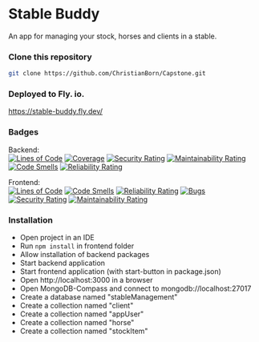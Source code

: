 <div >
  <h1>Stable Buddy</h1>
  <p>An app for managing your stock, horses and clients in a stable.</p>
</div>

### Clone this repository

```bash
git clone https://github.com/ChristianBorn/Capstone.git
```

### Deployed to Fly. io.
https://stable-buddy.fly.dev/


### Badges
Backend: <br>
[![Lines of Code](https://sonarcloud.io/api/project_badges/measure?project=christianborn_Capstone_backend&metric=ncloc)](https://sonarcloud.io/summary/new_code?id=christianborn_Capstone_backend)
[![Coverage](https://sonarcloud.io/api/project_badges/measure?project=christianborn_Capstone_backend&metric=coverage)](https://sonarcloud.io/summary/new_code?id=christianborn_Capstone_backend)
[![Security Rating](https://sonarcloud.io/api/project_badges/measure?project=christianborn_Capstone_backend&metric=security_rating)](https://sonarcloud.io/summary/new_code?id=christianborn_Capstone_backend)
[![Maintainability Rating](https://sonarcloud.io/api/project_badges/measure?project=christianborn_Capstone_backend&metric=sqale_rating)](https://sonarcloud.io/summary/new_code?id=christianborn_Capstone_backend)
[![Code Smells](https://sonarcloud.io/api/project_badges/measure?project=christianborn_Capstone_backend&metric=code_smells)](https://sonarcloud.io/summary/new_code?id=christianborn_Capstone_backend)
[![Reliability Rating](https://sonarcloud.io/api/project_badges/measure?project=christianborn_Capstone_backend&metric=reliability_rating)](https://sonarcloud.io/summary/new_code?id=christianborn_Capstone_backend)
<br>


Frontend:<br>
[![Lines of Code](https://sonarcloud.io/api/project_badges/measure?project=christianborn_Capstone_frontend&metric=ncloc)](https://sonarcloud.io/summary/new_code?id=christianborn_Capstone_frontend)
[![Code Smells](https://sonarcloud.io/api/project_badges/measure?project=christianborn_Capstone_frontend&metric=code_smells)](https://sonarcloud.io/summary/new_code?id=christianborn_Capstone_frontend)
[![Reliability Rating](https://sonarcloud.io/api/project_badges/measure?project=christianborn_Capstone_frontend&metric=reliability_rating)](https://sonarcloud.io/summary/new_code?id=christianborn_Capstone_frontend)
[![Bugs](https://sonarcloud.io/api/project_badges/measure?project=christianborn_Capstone_frontend&metric=bugs)](https://sonarcloud.io/summary/new_code?id=christianborn_Capstone_frontend)
[![Security Rating](https://sonarcloud.io/api/project_badges/measure?project=christianborn_Capstone_frontend&metric=security_rating)](https://sonarcloud.io/summary/new_code?id=christianborn_Capstone_frontend)
[![Maintainability Rating](https://sonarcloud.io/api/project_badges/measure?project=christianborn_Capstone_frontend&metric=sqale_rating)](https://sonarcloud.io/summary/new_code?id=christianborn_Capstone_frontend)
### Installation

- Open project in an IDE <br>
- Run `npm install` in frontend folder <br>
- Allow installation of backend packages <br>
- Start backend application <br>
- Start frontend application (with start-button in package.json)<br>
- Open http://localhost:3000 in a browser <br>
- Open MongoDB-Compass and connect to mongodb://localhost:27017<br>
- Create a database named "stableManagement"<br>
- Create a collection named "client"<br>
- Create a collection named "appUser"<br>
- Create a collection named "horse"<br>
- Create a collection named "stockItem"<br>




